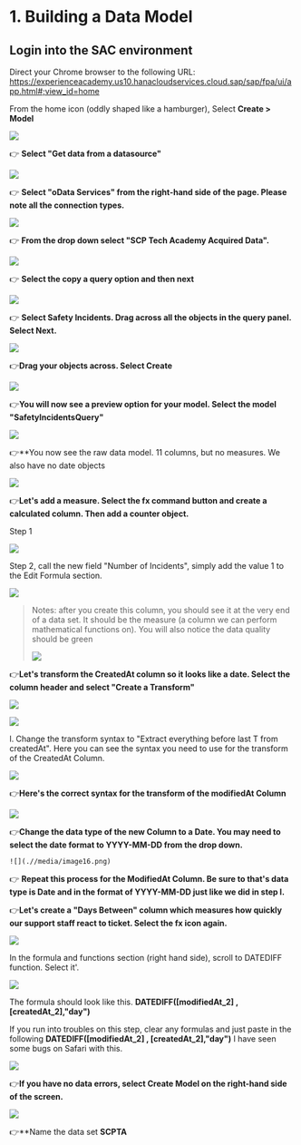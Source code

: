 #  1. Building a Data Model

## Login into the SAC environment
Direct your Chrome browser to the following URL:
        <https://experienceacademy.us10.hanacloudservices.cloud.sap/sap/fpa/ui/app.html#;view_id=home>        

From the home icon (oddly shaped like a hamburger), Select **Create > Model**

![](.//media/image1.png)

:point_right: **Select "Get data from a datasource"**


![](.//media/image2.png)

:point_right: **Select "oData Services" from the right-hand side of the page. Please note all the connection types.**

![](.//media/image3.png)

:point_right: **From the drop down select "SCP Tech Academy Acquired Data".**

![](.//media/image4.png)

:point_right: **Select the copy a query option and then next**

![](.//media/image99.png)



:point_right: **Select Safety Incidents. Drag across all the objects in the query
    panel. Select Next.**

![](.//media/image6.png)


:point_right:**Drag your objects across.  Select Create**

![](.//media/image7.png)


:point_right:**You will now see a preview option for your model. Select the model "SafetyIncidentsQuery"**

![](.//media/image5.png)

:point_right:**You now see the raw data model. 11 columns, but no measures. We also have no date objects

![](.//media/image8.png)

:point_right:**Let's add a measure. Select the fx command button and create a
    calculated column. Then add a counter object.**

Step 1

![](.//media/image9.png)

Step 2, call the new field "Number of Incidents", simply add the value
1 to the Edit Formula section.

![](.//media/image10.png)

> Notes: after you create this column, you should see it at the very end
> of a data set. It should be the measure (a column we can perform
> mathematical functions on). You will also notice the data quality
> should be green
>
> ![](.//media/image11.png)

:point_right:**Let's transform the CreatedAt column so it looks like a date. Select
    the column header and select "Create a Transform"**

![](.//media/image12.png)

![](.//media/image13.png)

l.  Change the transform syntax to "Extract everything before last T
    from createdAt". Here you can see the syntax you need to use for the transform of the CreatedAt Column.

![](.//media/image14.png)

:point_right:**Here's the correct syntax for the transform of the modifiedAt Column**

![](.//media/image15.png)

:point_right:**Change the data type of the new Column to a Date. You may need to
    select the date format to YYYY-MM-DD from the drop down.**
    
    ![](.//media/image16.png)

:point_right: **Repeat this process for the ModifiedAt Column. Be sure to that's
    data type is Date and in the format of YYYY-MM-DD just like we did
    in step l.**

:point_right:**Let's create a "Days Between" column which measures how quickly our
    support staff react to ticket. Select the fx icon again.**

![](.//media/image17.png)

In the formula and functions section (right hand side), scroll to
DATEDIFF function. Select it'.

![](.//media/image18.png)

The formula should look like this. **DATEDIFF(\[modifiedAt\_2\] ,
\[createdAt\_2\],\"day\")**

If you run into troubles on this step, clear any formulas and just
paste in the following **DATEDIFF(\[modifiedAt\_2\] ,
\[createdAt\_2\],\"day\")** I have seen some bugs on Safari with this.

![](.//media/image19.png)

:point_right:**If you have no data errors, select Create Model on the right-hand
    side of the screen.**

![](.//media/image20.png)

:point_right:**Name the data set **SCPTA**
